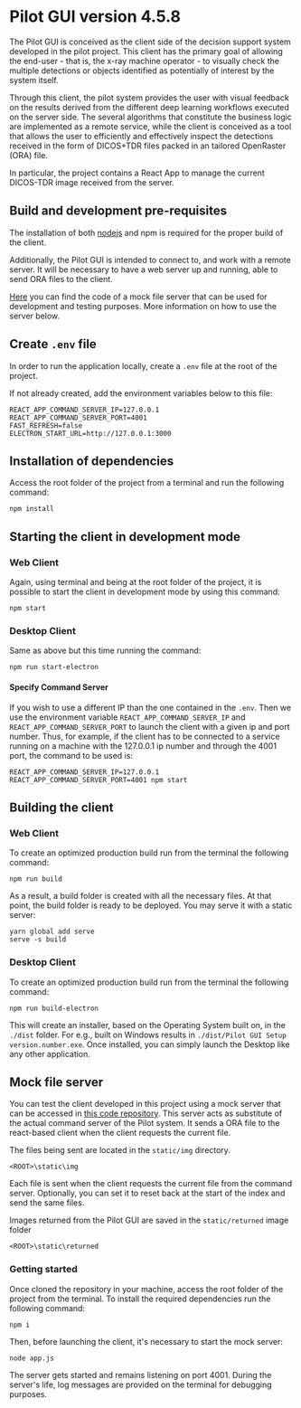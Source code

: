 # Pilot GUI version 4.5.8

The Pilot GUI is conceived as the client side of the decision support system developed in the pilot project. This client
has the primary goal of allowing the end-user - that is, the x-ray machine operator - to visually check the multiple
detections or objects identified as potentially of interest by the system itself.

Through this client, the pilot system provides the user with visual feedback on the results derived from the different
deep learning workflows executed on the server side. The several algorithms that constitute the business logic are
implemented as a remote service, while the client is conceived as a tool that allows the user to efficiently and
effectively inspect the detections received in the form of DICOS+TDR files packed in an tailored OpenRaster (ORA) file.

In particular, the project contains a React App to manage the current DICOS-TDR image received from the server.

## Build and development pre-requisites

The installation of both [nodejs](https://nodejs.org/) and npm is required for the proper build of the client.

Additionally, the Pilot GUI is intended to connect to, and work with a remote server. It will be necessary to have a web
server up and running, able to send ORA files to the client.

[Here](https://bitbucket.org/eac-ualr/dna-atr-socket.io-server/src/master/) you can find the code of a mock file server
that can be used for development and testing purposes. More information on how to use the server below.

## Create `.env` file

In order to run the application locally, create a `.env` file at the root of the project.

If not already created, add the environment variables below to this file:

```
REACT_APP_COMMAND_SERVER_IP=127.0.0.1
REACT_APP_COMMAND_SERVER_PORT=4001
FAST_REFRESH=false
ELECTRON_START_URL=http://127.0.0.1:3000
```

## Installation of dependencies

Access the root folder of the project from a terminal and run the following command:

```
npm install
```

## Starting the client in development mode

### Web Client

Again, using terminal and being at the root folder of the project, it is possible to start the client in development
mode by using this command:

```
npm start
```

### Desktop Client

Same as above but this time running the command:

```
npm run start-electron
```

#### Specify Command Server

If you wish to use a different IP than the one contained in the `.env`. Then we use the environment
variable `REACT_APP_COMMAND_SERVER_IP` and `REACT_APP_COMMAND_SERVER_PORT` to launch the client with a given ip and port
number. Thus, for example, if the client has to be connected to a service running on a machine with the 127.0.0.1 ip
number and through the 4001 port, the command to be used is:

```
REACT_APP_COMMAND_SERVER_IP=127.0.0.1 REACT_APP_COMMAND_SERVER_PORT=4001 npm start
```

## Building the client

### Web Client

To create an optimized production build run from the terminal the following command:

```
npm run build
```

As a result, a build folder is created with all the necessary files. At that point, the build folder is ready to be
deployed. You may serve it with a static server:

```
yarn global add serve
serve -s build
```

### Desktop Client

To create an optimized production build run from the terminal the following command:

```
npm run build-electron
```

This will create an installer, based on the Operating System built on, in the `./dist` folder. For e.g., built on
Windows results in `./dist/Pilot GUI Setup version.number.exe`. Once installed, you can simply launch the Desktop like
any other application.

## Mock file server

You can test the client developed in this project using a mock server that can be accessed
in [this code repository](https://bitbucket.org/eac-ualr/dna-atr-socket.io-server/src/master/). This server acts as
substitute of the actual command server of the Pilot system. It sends a ORA file to the react-based client when the
client requests the current file.

The files being sent are located in the `static/img` directory.

```
<ROOT>\static\img
```

Each file is sent when the client requests the current file from the command server. Optionally, you can set it to reset
back at the start of the index and send the same files.

Images returned from the Pilot GUI are saved in the `static/returned` image folder

```
<ROOT>\static\returned
```

### Getting started

Once cloned the repository in your machine, access the root folder of the project from the terminal. To install the
required dependencies run the following command:

```
npm i
```

Then, before launching the client, it's necessary to start the mock server:

```
node app.js
```

The server gets started and remains listening on port 4001. During the server's life, log messages are provided on the
terminal for debugging purposes.
